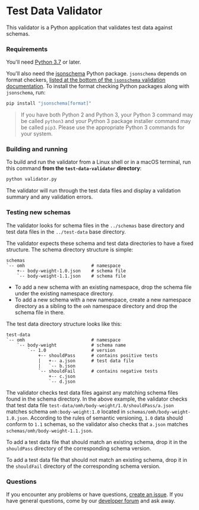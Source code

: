 # Test Data Validator

This validator is a Python application that validates test data against schemas.

### Requirements

You'll need [Python 3.7](https://www.python.org/downloads/) or later.
 
You'll also need the [jsonschema](https://pypi.org/project/jsonschema/) Python package. `jsonschema` depends on format checkers, [listed at the bottom of the `jsonschema` validation documentation](https://python-jsonschema.readthedocs.io/en/stable/validate/#validating-formats). To install the format checking Python packages along with `jsonschema`, run: 

```sh
pip install "jsonschema[format]"
```

> If you have both Python 2 and Python 3, your Python 3 command may be called `python3` and your Python 3 package installer command may be called `pip3`. Please use the appropriate Python 3 commands for your system. 

### Building and running
To build and run the validator from a Linux shell or in a macOS terminal, run this command **from the `test-data-validator` directory**:

```sh
python validator.py
```

The validator will run through the test data files and display a validation summary and any validation errors.

### Testing new schemas 
The validator looks for schema files in the `../schemas` base directory and test data files in the `../test-data` 
base directory. 

The validator expects these schema and test data directories to have a fixed structure. The schema directory structure is 
simple:

    schemas
    `-- omh                         # namespace
        +-- body-weight-1.0.json    # schema file
        `-- body-weight-1.1.json    # schema file

* To add a new schema with an existing namespace, drop the schema file under the existing namespace directory. 
* To add a new schema with a new namespace, create a new namespace directory as a sibling to the `omh` namespace directory 
and drop the schema file in there.
  
The test data directory structure looks like this:
  
    test-data
    `-- omh                         # namespace
        `-- body-weight             # schema name
            `-- 1.0                 # version
                +-- shouldPass      # contains positive tests
                |   +-- a.json      # test data file
                |   `-- b.json      
                `-- shouldFail      # contains negative tests
                    +-- c.json      
                    `-- d.json

The validator checks test data files against any matching schema files found in the schema directory. In the above 
example, the validator checks that test data file `test-data/omh/body-weight/1.0/shouldPass/a.json` matches schema `omh:body-weight:1.0` located in `schemas/omh/body-weight-1.0.json`. According to the rules of semantic
 versioning, `1.0` data should conform to `1.1` schemas, so the validator also checks that `a.json` matches `schemas/omh/body-weight-1.1.json`.

To add a test data file that should match an existing schema, drop it in the `shouldPass` directory of the corresponding schema version. 

To add a test data file that should not match an existing schema, drop it in the `shouldFail` directory of the corresponding schema version.

### Questions
If you encounter any problems or have questions, [create an issue](https://github.com/openmhealth/schemas/issues). If
you have general questions, come by our [developer forum](https://groups.google.com/forum/#!forum/omh-developers) and
ask away. 
 
